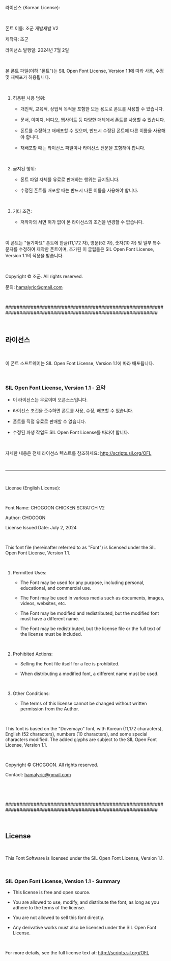 라이선스 (Korean License):

​

폰트 이름: 조군 개발새발 V2

제작자: 조군

라이선스 발행일: 2024년 7월 2일

​

본 폰트 파일(이하 "폰트")는 SIL Open Font License, Version 1.1에 따라 사용, 수정 및 재배포가 허용됩니다.

​

1. 허용된 사용 범위:

   - 개인적, 교육적, 상업적 목적을 포함한 모든 용도로 폰트를 사용할 수 있습니다.

   - 문서, 이미지, 비디오, 웹사이트 등 다양한 매체에서 폰트를 사용할 수 있습니다.

   - 폰트를 수정하고 재배포할 수 있으며, 반드시 수정된 폰트에 다른 이름을 사용해야 합니다.

   - 재배포할 때는 라이선스 파일이나 라이선스 전문을 포함해야 합니다.

​

2. 금지된 행위:

   - 폰트 파일 자체를 유료로 판매하는 행위는 금지됩니다.

   - 수정된 폰트를 배포할 때는 반드시 다른 이름을 사용해야 합니다.

​

3. 기타 조건:

   - 저작자의 서면 허가 없이 본 라이선스의 조건을 변경할 수 없습니다.

​

이 폰트는 "둘기마요" 폰트에 한글(11,172 자), 영문(52 자), 숫자(10 자) 및 일부 특수 문자를 수정하여 제작한 폰트이며, 추가된 이 글립들은 SIL Open Font License, Version 1.1의 적용을 받습니다.

​

Copyright © 조군. All rights reserved.

문의: hamalyric@gmail.com

​

##############################################################################################################

​

## 라이선스

​

이 폰트 소프트웨어는 SIL Open Font License, Version 1.1에 따라 배포됩니다.

​

### SIL Open Font License, Version 1.1 - 요약

- 이 라이선스는 무료이며 오픈소스입니다.

- 라이선스 조건을 준수하면 폰트를 사용, 수정, 배포할 수 있습니다.

- 폰트를 직접 유료로 판매할 수 없습니다.

- 수정된 파생 작업도 SIL Open Font License를 따라야 합니다.

​

자세한 내용은 전체 라이선스 텍스트를 참조하세요: http://scripts.sil.org/OFL

​

---

​

License (English License):

​

Font Name: CHOGOON CHICKEN SCRATCH V2

Author: CHOGOON

License Issued Date: July 2, 2024

​

This font file (hereinafter referred to as "Font") is licensed under the SIL Open Font License, Version 1.1.

​

1. Permitted Uses:

   - The Font may be used for any purpose, including personal, educational, and commercial use.

   - The Font may be used in various media such as documents, images, videos, websites, etc.

   - The Font may be modified and redistributed, but the modified font must have a different name.

   - The Font may be redistributed, but the license file or the full text of the license must be included.

​

2. Prohibited Actions:

   - Selling the Font file itself for a fee is prohibited.

   - When distributing a modified font, a different name must be used.

​

3. Other Conditions:

   - The terms of this license cannot be changed without written permission from the Author.

​

This font is based on the "Dovemayo" font, with Korean (11,172 characters), English (52 characters), numbers (10 characters), and some special characters modified. The added glyphs are subject to the SIL Open Font License, Version 1.1.

​

Copyright © CHOGOON. All rights reserved.

Contact: hamalyric@gmail.com

​

​

##############################################################################################################

​

## License

​

This Font Software is licensed under the SIL Open Font License, Version 1.1.

​

### SIL Open Font License, Version 1.1 - Summary

- This license is free and open source.

- You are allowed to use, modify, and distribute the font, as long as you adhere to the terms of the license.

- You are not allowed to sell this font directly.

- Any derivative works must also be licensed under the SIL Open Font License.

​

For more details, see the full license text at: http://scripts.sil.org/OFL
